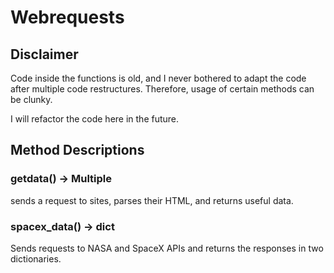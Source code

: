 # Webrequests
## Disclaimer
Code inside the functions is old, and I never bothered
to adapt the code after multiple code restructures.
Therefore, usage of certain methods can be clunky.

I will refactor the code here in the future.

## Method Descriptions


### getdata() -> Multiple
sends a request to sites, parses their HTML, and returns
useful data.


### spacex_data() -> dict
Sends requests to NASA and SpaceX APIs and returns the responses
in two dictionaries.